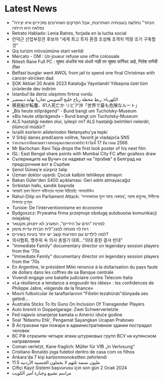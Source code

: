 # Latest News
-  "הכתר" נחלשה בעונותיה האחרונות, אבל הפרקים האחרונים מזכירים איזו יצירה נפלאה היא הייתה
-  Retrato Hablado: Lenia Batres, forjada en la lucha social
-  안덕근 산업부장관 후보자 "세계 최고 투자 환경 조성해 초격차 역량 조기 구축할 것"
-  Qış turizm mövsümünə start verildi
-  Mercato - OM : Un joueur refuse une offre colossale
-  Nitesh Rane Full PC : सुषमा अंधारेंचं नाव अंधारे नाही तर सुषमा फर्निचर आहे, नितेश राणेंची टीका
-  Belfast burglar went AWOL from jail to spend one final Christmas with cancer-stricken dad
-  ŞOK Aktüel 20 Aralık 2023 Kataloğu Yayınlandı! Yılbaşına özel tüm ürünlerde dev indirim
-  İstanbul'da deniz ulaşımını fırtına vurdu
-  الكهرباء: ربط محطة رياح خليج السويس تجاريا نهاية ديسمبر
-  移民船が転覆、61人死亡か リビア沖「世界で最も危険なルート」
-  „Bis heute stilprägend“ - Bund bangt um Tucholsky-Museum
-  «Bis heute stilprägend» - Bund bangt um Tucholsky-Museum
-  ALS hastalığı neden olur, iyileşir mi? ALS hastalığı belirtileri nelerdir, ölümcül müdür?
-  İsrailli esirlerin ailelerinden Netanyahu’ya tepki
-  V Srbiji danes predčasne volitve, favorit je vladajoča SNS
-  รายงานการติดตามตรวจสอบคุณภาพอากาศประจำวันที่ 17 ธันวาคม 2566
-  Mr Bachchan: Ravi Teja drops the first look poster of his next film
-  ISL: East Bengal share points with Mumbai City FC after goalless draw
-  Съперниците на Вучич се надяват на "пробив" в Белград на предсрочния вот в Сърбия
-  Şenol Güneş'e sürpriz talip
-  Uzman doktor uyardı: Çocuk kalbini tehlikeye atmayın
-  Bakan Güler'den S400 açıklaması: Geri adım atmayacağız
-  Sırbistan halkı, sandık başında
-  আমরাই প্রথম বিদেশে স্বাধীনতার পতাকা উঠিয়েছি: সালাহউদ্দিন
-  Rahul-Dilip on Parliament Attack: 'সংসদকাণ্ডের মূলে আছে বেকারত্ব', মন্তব্য় রাহুলের, দিলীপের নিশানায় তৃণমূল
-  Tunisie: De l’interventionnisme en économie
-  Bydgoszcz: Prywatna firma przejmuje obsługę autobusów komunikacji miejskiej
-  למרות "הדם על הידיים", המערב לא יתנתק מקטאר
-  רות לוי מונתה למנכ"לית חברת עדית מימון
-  למה לילדים עם הפרעות קשב יש יותר בעיות בשיניים?
-  의사협회, 맹추위 속 의사 총궐기 대회..."의대 증원 결사 반대"
-  "Immediate Family" documentary director on legendary session players from the '70s
-  "Immediate Family" documentary director on legendary session players from the '70s
-  En Argentine, le président Milei renonce à la dollarisation du pays faute de dollars dans les coffres de sa Banque centrale
-  Vivendi engage une bataille judiciaire contre Telecom Italia
-  «La résilience a tendance à engourdir les idées» : les confidences de Philippe Jabre, «légende de la finance»
-  Mısırlı futbolcular ile taraftarlarının "Filistin tezahüratı"dünyada ses getirdi...
-  Australia Sticks To Its Guns On Inclusion Of Transgender Players
-  Auto brennt in Doppelgarage: Zwei Schwerverletzte
-  Fed najavio smanjenje kamata u Americi iduće godine
-  Soal 'Ndasmu Etik', Pengamat Sayangkan Ucapan Prabowo
-  В Астрахани при пожаре в административном здании пострадал человек
-  ВС РФ отразили четыре атаки штурмовых групп ВСУ на купянском направлении
-  Coman verletzt, Kane fraglich: Müller für VfB „in Verlosung“
-  Cristiano Ronaldo joga futebol dentro de casa com os filhos
-  Ankara'da 7 kişi karbonmonoksitten zehirlendi
-  11.5 مليون نسمة ثلثهم لا يحملون الجنسية الأردنية
-  Çiftçi Kayıt Sistemi başvurusu için son gün 2 Ocak 2024
-  مراسم تشييع وجنازة أمير الكويت
